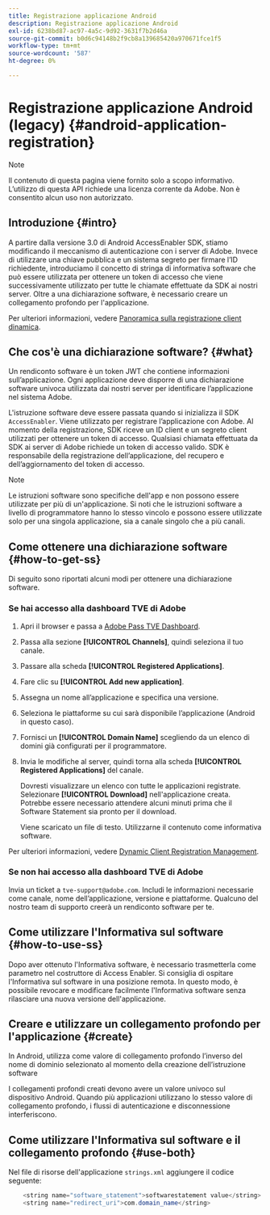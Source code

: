 ```yaml
---
title: Registrazione applicazione Android
description: Registrazione applicazione Android
exl-id: 6238bd87-ac97-4a5c-9d92-3631f7b2d46a
source-git-commit: b0d6c94148b2f9cb8a139685420a970671fce1f5
workflow-type: tm+mt
source-wordcount: '587'
ht-degree: 0%

---
```


# Registrazione applicazione Android (legacy) {#android-application-registration}

>[!NOTE]
>
>Il contenuto di questa pagina viene fornito solo a scopo informativo. L’utilizzo di questa API richiede una licenza corrente da Adobe. Non è consentito alcun uso non autorizzato.

## Introduzione {#intro}

A partire dalla versione 3.0 di Android AccessEnabler SDK, stiamo modificando il meccanismo di autenticazione con i server di Adobe. Invece di utilizzare una chiave pubblica e un sistema segreto per firmare l’ID richiedente, introduciamo il concetto di stringa di informativa software che può essere utilizzata per ottenere un token di accesso che viene successivamente utilizzato per tutte le chiamate effettuate da SDK ai nostri server. Oltre a una dichiarazione software, è necessario creare un collegamento profondo per l&#39;applicazione.

Per ulteriori informazioni, vedere [Panoramica sulla registrazione client dinamica](../../../rest-apis/rest-api-dcr/dynamic-client-registration-overview.md).

## Che cos&#39;è una dichiarazione software? {#what}

Un rendiconto software è un token JWT che contiene informazioni sull’applicazione. Ogni applicazione deve disporre di una dichiarazione software univoca utilizzata dai nostri server per identificare l’applicazione nel sistema Adobe.

L&#39;istruzione software deve essere passata quando si inizializza il SDK `AccessEnabler`. Viene utilizzato per registrare l’applicazione con Adobe. Al momento della registrazione, SDK riceve un ID client e un segreto client utilizzati per ottenere un token di accesso. Qualsiasi chiamata effettuata da SDK ai server di Adobe richiede un token di accesso valido. SDK è responsabile della registrazione dell’applicazione, del recupero e dell’aggiornamento del token di accesso.

>[!NOTE]
>
>Le istruzioni software sono specifiche dell&#39;app e non possono essere utilizzate per più di un&#39;applicazione. Si noti che le istruzioni software a livello di programmatore hanno lo stesso vincolo e possono essere utilizzate solo per una singola applicazione, sia a canale singolo che a più canali.

## Come ottenere una dichiarazione software {#how-to-get-ss}

Di seguito sono riportati alcuni modi per ottenere una dichiarazione software.

### Se hai accesso alla dashboard TVE di Adobe

1. Apri il browser e passa a [Adobe Pass TVE Dashboard](https://experience.adobe.com/#/pass/authentication).

1. Passa alla sezione **[!UICONTROL Channels]**, quindi seleziona il tuo canale.

1. Passare alla scheda **[!UICONTROL Registered Applications]**.

1. Fare clic su **[!UICONTROL Add new application]**.

1. Assegna un nome all’applicazione e specifica una versione.

1. Seleziona le piattaforme su cui sarà disponibile l’applicazione (Android in questo caso).

1. Fornisci un **[!UICONTROL Domain Name]** scegliendo da un elenco di domini già configurati per il programmatore.

1. Invia le modifiche al server, quindi torna alla scheda **[!UICONTROL Registered Applications]** del canale.

   Dovresti visualizzare un elenco con tutte le applicazioni registrate. Selezionare **[!UICONTROL Download]** nell&#39;applicazione creata. Potrebbe essere necessario attendere alcuni minuti prima che il Software Statement sia pronto per il download.

   Viene scaricato un file di testo. Utilizzarne il contenuto come informativa software.

Per ulteriori informazioni, vedere [Dynamic Client Registration Management](../../../rest-apis/rest-api-dcr/dynamic-client-registration-overview.md#dynamic-client-registration-management).

### Se non hai accesso alla dashboard TVE di Adobe

Invia un ticket a `tve-support@adobe.com`. Includi le informazioni necessarie come canale, nome dell’applicazione, versione e piattaforme. Qualcuno del nostro team di supporto creerà un rendiconto software per te.

## Come utilizzare l&#39;Informativa sul software {#how-to-use-ss}

Dopo aver ottenuto l&#39;Informativa software, è necessario trasmetterla come parametro nel costruttore di Access Enabler. Si consiglia di ospitare l&#39;Informativa sul software in una posizione remota. In questo modo, è possibile revocare e modificare facilmente l&#39;Informativa software senza rilasciare una nuova versione dell&#39;applicazione.

## Creare e utilizzare un collegamento profondo per l&#39;applicazione {#create}

In Android, utilizza come valore di collegamento profondo l’inverso del nome di dominio selezionato al momento della creazione dell’istruzione software

I collegamenti profondi creati devono avere un valore univoco sul dispositivo Android. Quando più applicazioni utilizzano lo stesso valore di collegamento profondo, i flussi di autenticazione e disconnessione interferiscono.

## Come utilizzare l&#39;Informativa sul software e il collegamento profondo {#use-both}

Nel file di risorse dell&#39;applicazione `strings.xml` aggiungere il codice seguente:

```JAVA
    <string name="software_statement">softwarestatement value</string>
    <string name="redirect_uri">com.domain_name</string>
```
